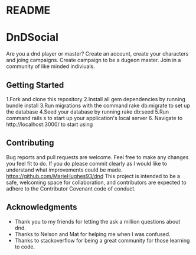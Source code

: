 # README
# DnDSocial

Are you a dnd player or master? Create an account, create your characters and joing campaigns. Create campaign to be a dugeon master. Join in a community of like minded indiviuals.

## Getting Started

1.Fork and clone this repository 
2.Install all gem dependencies by running bundle install
3.Run migrations with the command rake db:migrate to set up the database
4.Seed your database by running rake db:seed
5.Run command rails s to start up your application's local server
6. Navigate to http://localhost:3000/ to start using
## Contributing

Bug reports and pull requests are welcome. Feel free to make any changes you feel fit to do. If you do please commit clearly as I would like to understand what improvements could be made. https://github.com/MarieHughes93/dnd This project is intended to be a safe, welcoming space for collaboration, and contributors are expected to adhere to the Contributor Covenant code of conduct.

## Acknowledgments

* Thank you to my friends for letting the ask a million questions about dnd.
* Thanks to Nelson and Mat for helping me when I was confused. 
* Thanks to stackoverflow for being a great community for those learning to code.
